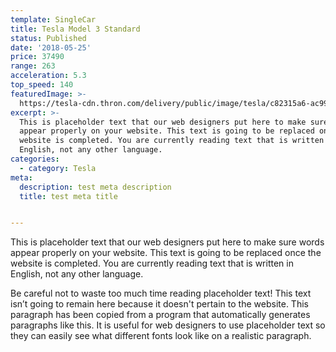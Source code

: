 ```yaml
---
template: SingleCar
title: Tesla Model 3 Standard
status: Published
date: '2018-05-25'
price: 37490
range: 263
acceleration: 5.3
top_speed: 140
featuredImage: >-
  https://tesla-cdn.thron.com/delivery/public/image/tesla/c82315a6-ac99-464a-a753-c26bc0fb647d/bvlatuR/std/1200x628/lhd-model-3-social
excerpt: >-
  This is placeholder text that our web designers put here to make sure words
  appear properly on your website. This text is going to be replaced once the
  website is completed. You are currently reading text that is written in
  English, not any other language.
categories:
  - category: Tesla
meta:
  description: test meta description
  title: test meta title


---
```


This is placeholder text that our web designers put here to make sure words appear properly on your website. This text is going to be replaced once the website is completed. You are currently reading text that is written in English, not any other language.

Be careful not to waste too much time reading placeholder text! This text isn’t going to remain here because it doesn't pertain to the website. This paragraph has been copied from a program that automatically generates paragraphs like this. It is useful for web designers to use placeholder text so they can easily see what different fonts look like on a realistic paragraph.
